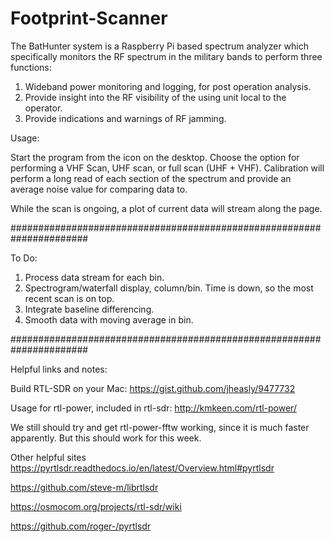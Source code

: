 # Footprint-Scanner
The BatHunter system is a Raspberry Pi based spectrum analyzer which specifically monitors the RF spectrum in the military bands to perform three functions:

1. Wideband power monitoring and logging, for post operation analysis.
2. Provide insight into the RF visibility of the using unit local to the operator.
3. Provide indications and warnings of RF jamming.

Usage:

Start the program from the icon on the desktop. Choose the option for performing a VHF Scan, UHF scan, or full scan (UHF + VHF). Calibration will perform a long read of each section of the spectrum and provide an average noise value for comparing data to.

While the scan is ongoing, a plot of current data will stream along the page.



######################################################################

To Do:

1. Process data stream for each bin.
2. Spectrogram/waterfall display, column/bin. Time is down, so the most recent scan is on top.
3. Integrate baseline differencing.
4. Smooth data with moving average in bin.

######################################################################

Helpful links and notes:

Build RTL-SDR on your Mac: https://gist.github.com/jheasly/9477732

Usage for rtl-power, included in rtl-sdr:
http://kmkeen.com/rtl-power/

We still should try and get rtl-power-fftw working, since it is much faster apparently. But this should work for this week.

Other helpful sites
https://pyrtlsdr.readthedocs.io/en/latest/Overview.html#pyrtlsdr

https://github.com/steve-m/librtlsdr

https://osmocom.org/projects/rtl-sdr/wiki

https://github.com/roger-/pyrtlsdr
